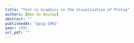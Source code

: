 ```yaml
---
title: "Text vs Graphics in the Visualisation of Prolog"
authors: [Ben du Boulay]
abstract: ""
publishedAt: "ppig-1991"
year: 1991
url_pdf: ""
---
```

